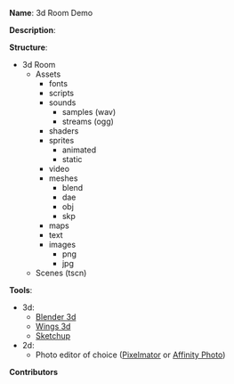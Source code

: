 **Name**: 3d Room Demo

**Description**:

**Structure**:

- 3d Room
	- Assets
		- fonts
		- scripts
		- sounds
			- samples (wav)
			- streams (ogg)
		- shaders
		- sprites
			- animated
			- static
		- video
		- meshes
			- blend
			- dae
			- obj
			- skp
		- maps
		- text
		- images
			- png
			- jpg
	- Scenes (tscn)

**Tools**:

- 3d:
	- [Blender 3d](https://www.blender.org)
	- [Wings 3d](http://www.wings3d.com)
	- [Sketchup](http://www.sketchup.com)
- 2d:
	- Photo editor of choice ([Pixelmator]() or [Affinity Photo]())
		
**Contributors**
